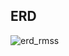 
## ERD
![erd_rmss](https://github.com/tipsyboy/rmss/assets/42955111/54633362-1b6a-4ff9-9e8e-271c60be4b0e)









